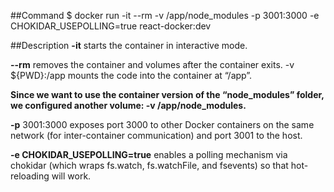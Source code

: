 ##Command
$ docker run -it --rm -v /app/node_modules -p 3001:3000 -e CHOKIDAR_USEPOLLING=true react-docker:dev
     
##Description
**-it** starts the container in interactive mode.

**--rm** removes the container and volumes after the container exits.
-v ${PWD}:/app mounts the code into the container at “/app”.

**Since we want to use the container version of the “node_modules” folder, we configured another volume: -v /app/node_modules.**

**-p** 3001:3000 exposes port 3000 to other Docker containers on the same network (for inter-container communication) and port 3001 to the host.

**-e CHOKIDAR_USEPOLLING=true** enables a polling mechanism via chokidar (which wraps fs.watch, fs.watchFile, and fsevents) so that hot-reloading will work.